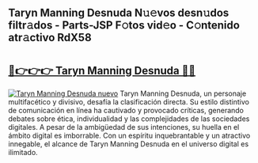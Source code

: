 ## Taryn Manning Desnuda N𝚞𝚎vos desn𝚞dos filtr𝚊dos - Parts-JSP F𝚘tos vid𝚎o - C𝚘ntenido atr𝚊ctivo RdX58

# <h2><a href="http://mbchi5o.tromn.icu/?c=Taryn+Manning+Desnuda">🔗👉👉👉 Taryn Manning Desnuda 🔗🔗</a></h2>

[![Taryn Manning Desnuda nuevo](https://i.imgur.com/pEAQMta.gif)](http://mbchi5o.tromn.icu/?c=Taryn+Manning+Desnuda)
Taryn Manning Desnuda, un personaje multifacético y divisivo, desafía la clasificación directa. Su estilo distintivo de comunicación en línea ha cautivado y provocado críticas, generando debates sobre ética, individualidad y las complejidades de las sociedades digitales. A pesar de la ambigüedad de sus intenciones, su huella en el ámbito digital es imborrable. Con un espíritu inquebrantable y un atractivo innegable, el alcance de Taryn Manning Desnuda en el universo digital es ilimitado.
